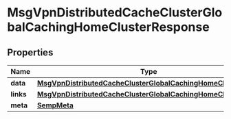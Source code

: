 

# MsgVpnDistributedCacheClusterGlobalCachingHomeClusterResponse


## Properties

| Name | Type | Description | Notes |
|------------ | ------------- | ------------- | -------------|
|**data** | [**MsgVpnDistributedCacheClusterGlobalCachingHomeCluster**](MsgVpnDistributedCacheClusterGlobalCachingHomeCluster.md) |  |  [optional] |
|**links** | [**MsgVpnDistributedCacheClusterGlobalCachingHomeClusterLinks**](MsgVpnDistributedCacheClusterGlobalCachingHomeClusterLinks.md) |  |  [optional] |
|**meta** | [**SempMeta**](SempMeta.md) |  |  |



